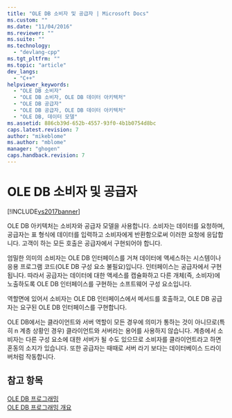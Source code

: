 ```yaml
---
title: "OLE DB 소비자 및 공급자 | Microsoft Docs"
ms.custom: ""
ms.date: "11/04/2016"
ms.reviewer: ""
ms.suite: ""
ms.technology: 
  - "devlang-cpp"
ms.tgt_pltfrm: ""
ms.topic: "article"
dev_langs: 
  - "C++"
helpviewer_keywords: 
  - "OLE DB 소비자"
  - "OLE DB 소비자, OLE DB 데이터 아키텍처"
  - "OLE DB 공급자"
  - "OLE DB 공급자, OLE DB 데이터 아키텍처"
  - "OLE DB, 데이터 모델"
ms.assetid: 886cb39d-652b-4557-93f0-4b1b0754d8bc
caps.latest.revision: 7
author: "mikeblome"
ms.author: "mblome"
manager: "ghogen"
caps.handback.revision: 7
---
```

# OLE DB 소비자 및 공급자
[!INCLUDE[vs2017banner](../../assembler/inline/includes/vs2017banner.md)]

OLE DB 아키텍처는 소비자와 공급자 모델을 사용합니다.  소비자는 데이터를 요청하며,  공급자는 표 형식에 데이터를 입력하고 소비자에게 반환함으로써 이러한 요청에 응답합니다.  고객이 하는 모든 호출은 공급자에서 구현되어야 합니다.  
  
 엄밀한 의미의 소비자는 OLE DB 인터페이스를 거쳐 데이터에 액세스하는 시스템이나 응용 프로그램 코드\(OLE DB 구성 요소 불필요\)입니다.  인터페이스는 공급자에서 구현됩니다.  따라서 공급자는 데이터에 대한 액세스를 캡슐화하고 다른 개체\(즉, 소비자\)에 노출하도록 OLE DB 인터페이스를 구현하는 소프트웨어 구성 요소입니다.  
  
 역할면에 있어서 소비자는 OLE DB 인터페이스에서 메서드를 호출하고, OLE DB 공급자는 요구된 OLE DB 인터페이스를 구현합니다.  
  
 OLE DB에서는 클라이언트와 서버 역할이 모든 경우에 의미가 통하는 것이 아니므로\(특히 n 계층 상황인 경우\) 클라이언트와 서버라는 용어를 사용하지 않습니다.  계층에서 소비자는 다른 구성 요소에 대한 서버가 될 수도 있으므로 소비자를 클라이언트라고 하면 혼동의 소지가 있습니다.  또한 공급자는 때때로 서버 라기 보다는 데이터베이스 드라이버처럼 작동합니다.  
  
## 참고 항목  
 [OLE DB 프로그래밍](../../data/oledb/ole-db-programming.md)   
 [OLE DB 프로그래밍 개요](../../data/oledb/ole-db-programming-overview.md)